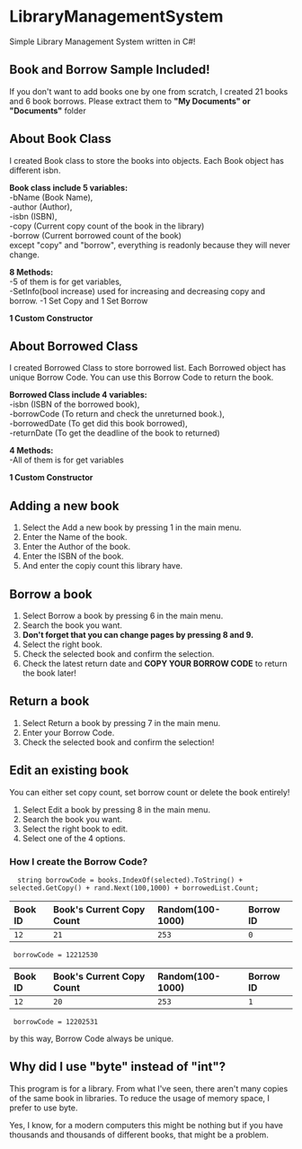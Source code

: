 # LibraryManagementSystem

Simple Library Management System written in C#!

## Book and Borrow Sample Included!
If you don't want to add books one by one from scratch, I created 21 books and 6 book borrows.
Please extract them to **"My Documents" or "Documents"** folder

## About Book Class

I created Book class to store the books into objects. Each Book object has different isbn.

**Book class include 5 variables:**\
   -bName (Book Name),\
   -author (Author),\
   -isbn (ISBN),\
   -copy (Current copy count of the book in the library)\
   -borrow (Current borrowed count of the book)\
except "copy" and "borrow", everything is readonly because they will never change.

**8 Methods:**\
   -5 of them is for get variables,\
   -SetInfo(bool increase) used for increasing and decreasing copy and borrow.
   -1 Set Copy and 1 Set Borrow

**1 Custom Constructor**

## About Borrowed Class

I created Borrowed Class to store borrowed list. Each Borrowed object has unique Borrow Code.
You can use this Borrow Code to return the book.

**Borrowed Class include 4 variables:**\
   -isbn (ISBN of the borrowed book),\
   -borrowCode (To return and check the unreturned book.),\
   -borrowedDate (To get did this book borrowed),\
   -returnDate (To get the deadline of the book to returned)

**4 Methods:**\
   -All of them is for get variables

**1 Custom Constructor**

## Adding a new book
1. Select the Add a new book by pressing 1 in the main menu.
2. Enter the Name of the book.
3. Enter the Author of the book.
4. Enter the ISBN of the book.
5. And enter the copiy count this library have.

## Borrow a book
1. Select Borrow a book by pressing 6 in the main menu.
2. Search the book you want.
3. **Don't forget that you can change pages by pressing 8 and 9.**
4. Select the right book.
5. Check the selected book and confirm the selection.
6. Check the latest return date and **COPY YOUR BORROW CODE** to return the book later!

## Return a book
1. Select Return a book by pressing 7 in the main menu.
2. Enter your Borrow Code.
3. Check the selected book and confirm the selection!

## Edit an existing book

You can either set copy count, set borrow count or delete the book entirely!
1. Select Edit a book by pressing 8 in the main menu.
2. Search the book you want.
3. Select the right book to edit.
4. Select one of the 4 options.

### How I create the Borrow Code?

```http
  string borrowCode = books.IndexOf(selected).ToString() + selected.GetCopy() + rand.Next(100,1000) + borrowedList.Count;
```
|  Book ID  |  Book's Current Copy Count | Random(100-1000) | Borrow ID |
| :-------- | :------------------------- | :--------------- | :-------- |
|    `12`   |            `21`            |       `253`      |    `0`    |

```http
 borrowCode = 12212530
```
|  Book ID  |  Book's Current Copy Count | Random(100-1000) | Borrow ID |
| :-------- | :------------------------- | :--------------- | :-------- |
|    `12`   |            `20`            |       `253`      |    `1`    |

```http
 borrowCode = 12202531
```
by this way, Borrow Code always be unique.
## Why did I use "byte" instead of "int"?
This program is for a library. From what I've seen, there aren't many copies of the same book in libraries.
To reduce the usage of memory space, I prefer to use byte.

Yes, I know, for a modern computers this might be nothing but if you have thousands and thousands of different books, that might be a problem.
